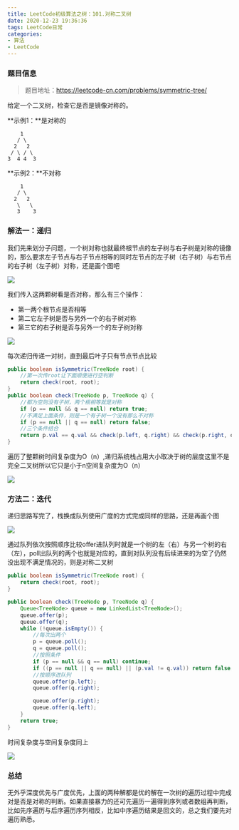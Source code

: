 ```yaml
---
title: LeetCode初级算法之树：101.对称二叉树
date: 2020-12-23 19:36:36
tags: LeetCode日常
categories: 
- 算法
- LeetCode
---
```


### 题目信息

> 题目地址：https://leetcode-cn.com/problems/symmetric-tree/

给定一个二叉树，检查它是否是镜像对称的。<!--more-->

**示例1：**是对称的

```
    1
   / \
  2   2
 / \ / \
3  4 4  3
```

**示例2：**不对称

```
    1
   / \
  2   2
   \   \
   3    3
```

### 解法一：递归

我们先来划分子问题，一个树对称也就最终根节点的左子树与右子树是对称的镜像的，那么要求左子节点与右子节点相等的同时左节点的左子树（右子树）与右节点的右子树（左子树）对称，还是画个图吧

![](https://gitee-blogimage.oss-cn-beijing.aliyuncs.com/blogImage/%E5%AF%B9%E7%A7%B0%E4%BA%8C%E5%8F%89%E6%A0%91/1.png)

我们传入这两颗树看是否对称，那么有三个操作：

* 第一两个根节点是否相等
* 第二它左子树是否与另外一个的右子树对称
* 第三它的右子树是否与另外一个的左子树对称

![](https://gitee-blogimage.oss-cn-beijing.aliyuncs.com/blogImage/%E5%AF%B9%E7%A7%B0%E4%BA%8C%E5%8F%89%E6%A0%91/2.png)



每次递归传递一对树，直到最后叶子只有节点节点比较

```java
public boolean isSymmetric(TreeNode root) {
    //第一次传root让下面顺便进行空判断
    return check(root, root);
}
public boolean check(TreeNode p, TreeNode q) {
    //都为空则没有子树，两个根相等就是对称
    if (p == null && q == null) return true;
    //不满足上面条件，则是一个有子树一个没有那么不对称
    if (p == null || q == null) return false;
    //三个条件结合
    return p.val == q.val && check(p.left, q.right) && check(p.right, q.left);
}
```

遍历了整颗树时间复杂度为O（n）,递归系统栈占用大小取决于树的层度这里不是完全二叉树所以它只是小于n空间复杂度为O（n）

![](https://gitee-blogimage.oss-cn-beijing.aliyuncs.com/blogImage/%E5%AF%B9%E7%A7%B0%E4%BA%8C%E5%8F%89%E6%A0%91/j1.png)

### 方法二：迭代

递归思路写完了，栈换成队列使用广度的方式完成同样的思路，还是再画个图

![](https://gitee-blogimage.oss-cn-beijing.aliyuncs.com/blogImage/%E5%AF%B9%E7%A7%B0%E4%BA%8C%E5%8F%89%E6%A0%91/1.gif)

通过队列依次按照顺序比较offer进队列时就是一个树的左（右）与另一个树的右（左），poll出队列的两个也就是对应的，直到对队列没有后续进来的为空了仍然没出现不满足情况的，则是对称二叉树

```java
public boolean isSymmetric(TreeNode root) {
    return check(root, root);
}

public boolean check(TreeNode p, TreeNode q) {
    Queue<TreeNode> queue = new LinkedList<TreeNode>();
    queue.offer(p);
    queue.offer(q);
    while (!queue.isEmpty()) {
        //每次出两个
        p = queue.poll();
        q = queue.poll();
        //按照条件
        if (p == null && q == null) continue;
        if ((p == null || q == null) || (p.val != q.val)) return false;
        //按顺序进队列
        queue.offer(p.left);
        queue.offer(q.right);

        queue.offer(p.right);
        queue.offer(q.left);
    }
    return true;
}
```

时间复杂度与空间复杂度同上

![](https://gitee-blogimage.oss-cn-beijing.aliyuncs.com/blogImage/%E5%AF%B9%E7%A7%B0%E4%BA%8C%E5%8F%89%E6%A0%91/j2.png)

### 总结

无外乎深度优先与广度优先，上面的两种解都是优的解在一次树的遍历过程中完成对是否是对称的判断。如果直接暴力的还可先遍历一遍得到序列或者数组再判断，比如先序遍历与后序遍历序列相反，比如中序遍历结果是回文的，总之我们要先对遍历熟悉。